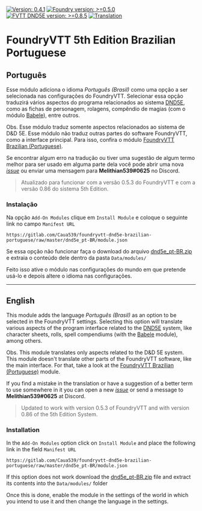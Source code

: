 [![Version: 0.4.1](https://img.shields.io/badge/Version-0.4.1-blue)](https://gitlab.com/Caua539/foundryvtt-dnd5e-brazilian-portuguese) [![Foundry version: >=0.5.0](https://img.shields.io/badge/FoundryVTT-%3E%3D0.5.0-brightgreen)](http://foundryvtt.com/) [![FVTT DND5E version: >=0.8.5](https://img.shields.io/badge/FoundryVTT_DND5E-%3E%3D0.8.5-brightgreen)](https://gitlab.com/foundrynet/dnd5e) [![Translation](https://img.shields.io/endpoint?url=https%3A%2F%2Ffvttptbr.herokuapp.com%2Ftranslation5e)](https://poeditor.com/join/project/leehlpnRDx)

FoundryVTT 5th Edition Brazilian Portuguese
=================================

## Português

Esse módulo adiciona o idioma *Português (Brasil)* como uma opção a ser selecionada nas configurações do FoundryVTT. Selecionar essa opção traduzirá vários aspectos do programa relacionados ao sistema [DND5E](https://gitlab.com/foundrynet/dnd5e "Foundry VTT 5th Edition"), como as fichas de personagem, rolagens, compêndio de magias (com o módulo [Babele](https://gitlab.com/riccisi/foundryvtt-babele "Babele")), entre outros.
  
Obs. Esse módulo traduz somente aspectos relacionados ao sistema de D&D 5E. Esse módulo não traduz outras partes do software FoundryVTT, como a interface principal. Para isso, confira o módulo [FoundryVTT Brazilian (Portuguese)](https://gitlab.com/elvis-pereira/foundryvtt-brazilian-portuguese/).

Se encontrar algum erro na tradução ou tiver uma sugestão de algum termo melhor para ser usado em alguma parte dela você pode abrir uma nova [*issue*](https://gitlab.com/Caua539/foundryvtt-dnd5e-brazilian-portuguese/issues "issues") ou enviar uma mensagem para **Melithian539#0625** no Discord.

> Atualizado para funcionar com a versão 0.5.3 do FoundryVTT e com a versão 0.86 do sistema 5th Edition.

### Instalação

Na opção `Add-On Modules` clique em `Install Module` e coloque o seguinte link no campo `Manifest URL`

`https://gitlab.com/Caua539/foundryvtt-dnd5e-brazilian-portuguese/raw/master/dnd5e_pt-BR/module.json`

Se essa opção não funcionar faça o download do arquivo [dnd5e_pt-BR.zip](https://gitlab.com/Caua539/foundryvtt-dnd5e-brazilian-portuguese/-/jobs/artifacts/master/raw/dnd5e_pt-BR.zip?job=build "dnd5e_pt-BR.zip") e extraia o conteúdo dele dentro da pasta `Data/modules/`

Feito isso ative o módulo nas configurações do mundo em que pretende usá-lo e depois altere o idioma nas configurações.


---




## English

This module adds the language *Português (Brasil)* as an option to be selected in the FoundryVTT settings. Selecting this option will translate various aspects of the program interface related to the [DND5E](https://gitlab.com/foundrynet/dnd5e "Foundry VTT 5th Edition") system, like character sheets, rolls, spell compendiums (with the [Babele](https://gitlab.com/riccisi/foundryvtt-babele "Babele") module), among others.

Obs. This module translates only aspects related to the D&D 5E system. This module doesn't translate other parts of the FoundryVTT software, like the main interface. For that, take a look at the [FoundryVTT Brazilian (Portuguese)](https://gitlab.com/elvis-pereira/foundryvtt-brazilian-portuguese/) module.

If you find a mistake in the translation or have a suggestion of a better term to use somewhere in it you can open a new [*issue*](https://gitlab.com/Caua539/foundryvtt-dnd5e-brazilian-portuguese/issues "issues") or send a message to **Melithian539#0625** at Discord.

> Updated to work with version 0.5.3 of FoundryVTT and with version 0.86 of the 5th Edition System.

### Installation

In the `Add-On Modules` option click on `Install Module` and place the following link in the field `Manifest URL`

`https://gitlab.com/Caua539/foundryvtt-dnd5e-brazilian-portuguese/raw/master/dnd5e_pt-BR/module.json`

If this option does not work download the [dnd5e_pt-BR.zip](https://gitlab.com/Caua539/foundryvtt-dnd5e-brazilian-portuguese/-/jobs/artifacts/master/raw/dnd5e_pt-BR.zip?job=build "dnd5e_pt-BR.zip") file and extract its contents into the `Data/modules/` folder

Once this is done, enable the module in the settings of the world in which you intend to use it and then change the language in the settings.